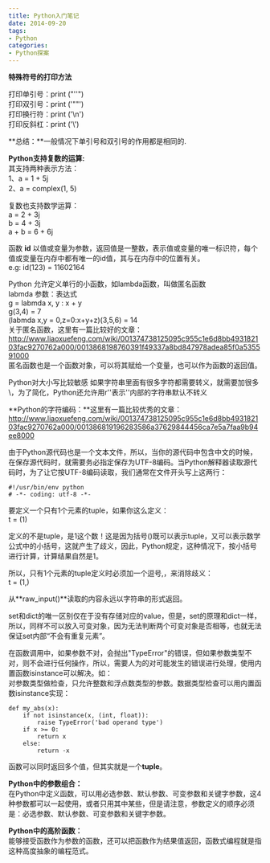 ```yaml
---
title: Python入门笔记
date: 2014-09-20
tags: 
- Python
categories:
- Python探案
---
```


**特殊符号的打印方法**

打印单引号：print ("''")  
打印双引号：print ('""')  
打印换行符：print ('\n')   
打印反斜杠：print ('\\')

**总结：**一般情况下单引号和双引号的作用都是相同的.
<!-- more -->  
**Python支持复数的运算:**  
其支持两种表示方法：  
1、a = 1 + 5j  
2、a = complex(1, 5)

复数也支持数学运算：  
a = 2 + 3j  
b = 4 + 3j  
a + b = 6 + 6j

函数 **id** 以值或变量为参数，返回值是一整数，表示值或变量的唯一标识符，每个值或变量在内存中都有唯一的id值，其与在内存中的位置有关。  
e.g: id(123) = 11602164

Python 允许定义单行的小函数，如lambda函数，叫做匿名函数  
labmda  参数：表达式  
g = labmda x, y : x + y  
g(3,4) = 7  
(labmda x,y = 0,z=0:x+y+z)(3,5,6) = 14  
关于匿名函数，这里有一篇比较好的文章：  
http://www.liaoxuefeng.com/wiki/001374738125095c955c1e6d8bb493182103fac9270762a000/0013868198760391f49337a8bd847978adea85f0a535591000  
匿名函数也是一个函数对象，可以将其赋给一个变量，也可以作为函数的返回值。

Python对大小写比较敏感
如果字符串里面有很多字符都需要转义，就需要加很多\，为了简化，Python还允许用r''表示''内部的字符串默认不转义

**Python的字符编码：**这里有一篇比较优秀的文章：
http://www.liaoxuefeng.com/wiki/001374738125095c955c1e6d8bb493182103fac9270762a000/001386819196283586a37629844456ca7e5a7faa9b94ee8000

由于Python源代码也是一个文本文件，所以，当你的源代码中包含中文的时候，在保存源代码时，就需要务必指定保存为UTF-8编码。当Python解释器读取源代码时，为了让它按UTF-8编码读取，我们通常在文件开头写上这两行：

	#!/usr/bin/env python
	# -*- coding: utf-8 -*-

要定义一个只有1个元素的tuple，如果你这么定义：  
t = (1)

定义的不是tuple，是1这个数！这是因为括号()既可以表示tuple，又可以表示数学公式中的小括号，这就产生了歧义，因此，Python规定，这种情况下，按小括号进行计算，计算结果自然是1。

所以，只有1个元素的tuple定义时必须加一个逗号,，来消除歧义：  
t = (1,)

从**raw_input()**读取的内容永远以字符串的形式返回。

set和dict的唯一区别仅在于没有存储对应的value，但是，set的原理和dict一样，所以，同样不可以放入可变对象，因为无法判断两个可变对象是否相等，也就无法保证set内部“不会有重复元素”。

在函数调用中，如果参数不对，会抛出"TypeError"的错误，但如果参数类型不对，则不会进行任何操作，所以，需要人为的对可能发生的错误进行处理，使用内置函数isinstance可以解决。如：  
对参数类型做检查，只允许整数和浮点数类型的参数。数据类型检查可以用内置函数isinstance实现：  

	def my_abs(x):  
		if not isinstance(x, (int, float)):  
        	raise TypeError('bad operand type')  
    	if x >= 0:  
        	return x  
    	else:  
        	return -x  

函数可以同时返回多个值，但其实就是一个**tuple**。

**Python中的参数组合：**  
在Python中定义函数，可以用必选参数、默认参数、可变参数和关键字参数，这4种参数都可以一起使用，或者只用其中某些，但是请注意，参数定义的顺序必须是：必选参数、默认参数、可变参数和关键字参数。

**Python中的高阶函数：**  
能够接受函数作为参数的函数，还可以把函数作为结果值返回，函数式编程就是指这种高度抽象的编程范式。